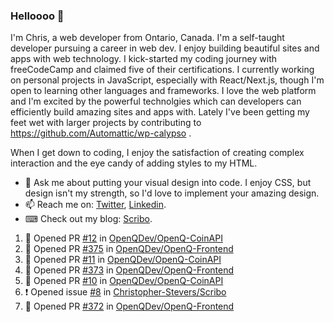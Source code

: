 ### Helloooo 👋

I'm Chris, a web developer from Ontario, Canada. I'm a self-taught developer pursuing a career in web dev. I enjoy building beautiful sites and apps with web technology.
I kick-started my coding journey with freeCodeCamp and claimed five of their certifications.  I currently working on personal projects in JavaScript, especially with React/Next.js, though I'm open to learning other languages and frameworks. I love the web platform and I'm excited by the powerful technolgies which can developers can efficiently build amazing sites and apps with. Lately I've been getting my feet wet with larger projects by contributing to https://github.com/Automattic/wp-calypso .

When I get down to coding, I enjoy the satisfaction of creating complex interaction and the eye candy of adding styles to my HTML. 

- 💬 Ask me about putting your visual design into code. I enjoy CSS, but design isn't my strength, so I'd love to implement your amazing design.
- 📫 Reach me on: [Twitter](https://twitter.com/Christo28120856), [Linkedin](https://www.linkedin.com/in/christopher-stevers-07b9a5204/).
- ⌨ Check out my blog: [Scribo](https://christopherstevers.cf).
<!--
**Christopher-Stevers/Christopher-Stevers** is a ✨ _special_ ✨ repository because its `README.md` (this file) appears on your GitHub profile.

Here are some ideas to get you started:

- 🔭 I’m currently working on ...
- 🌱 I’m currently learning ...
- 👯 I’m looking to collaborate on ...
- 🤔 I’m looking for help with ...
- 😄 Pronouns: ...
- ⚡ Fun fact: ...
-->

<!--START_SECTION:activity-->
1. 💪 Opened PR [#12](https://github.com/OpenQDev/OpenQ-CoinAPI/pull/12) in [OpenQDev/OpenQ-CoinAPI](https://github.com/OpenQDev/OpenQ-CoinAPI)
2. 💪 Opened PR [#375](https://github.com/OpenQDev/OpenQ-Frontend/pull/375) in [OpenQDev/OpenQ-Frontend](https://github.com/OpenQDev/OpenQ-Frontend)
3. 💪 Opened PR [#11](https://github.com/OpenQDev/OpenQ-CoinAPI/pull/11) in [OpenQDev/OpenQ-CoinAPI](https://github.com/OpenQDev/OpenQ-CoinAPI)
4. 💪 Opened PR [#373](https://github.com/OpenQDev/OpenQ-Frontend/pull/373) in [OpenQDev/OpenQ-Frontend](https://github.com/OpenQDev/OpenQ-Frontend)
5. 💪 Opened PR [#10](https://github.com/OpenQDev/OpenQ-CoinAPI/pull/10) in [OpenQDev/OpenQ-CoinAPI](https://github.com/OpenQDev/OpenQ-CoinAPI)
6. ❗️ Opened issue [#8](https://github.com/Christopher-Stevers/Scribo/issues/8) in [Christopher-Stevers/Scribo](https://github.com/Christopher-Stevers/Scribo)
7. 💪 Opened PR [#372](https://github.com/OpenQDev/OpenQ-Frontend/pull/372) in [OpenQDev/OpenQ-Frontend](https://github.com/OpenQDev/OpenQ-Frontend)
<!--END_SECTION:activity-->
